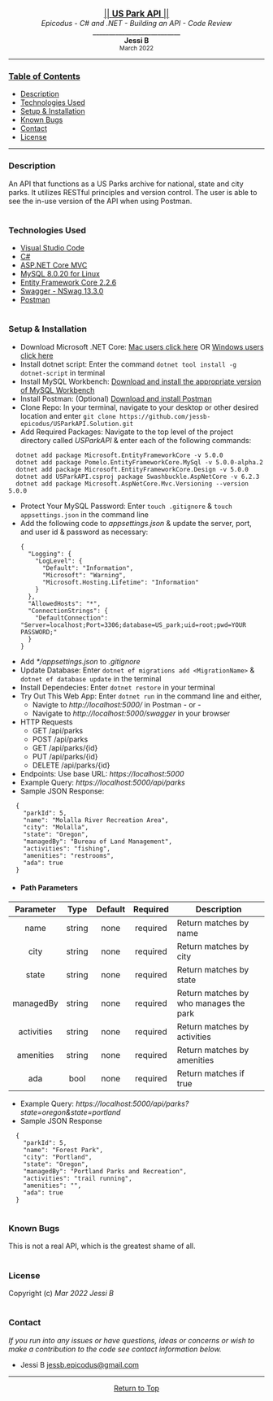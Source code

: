 <br>
<p align="center">
  <u><big>|| <b>US Park API</b> ||</big></u>
  <br>
  <em>Epicodus - C# and .NET - Building an API - Code Review</em>
  <br>
  ___________________________
  <br>
  <strong>Jessi B</strong>
  <br>
  <small>March 2022</small>
</p>

------------------------------
### <u>Table of Contents</u>
* <a href="#-description">Description</a>
* <a href="#-technologies-used">Technologies Used</a>
* <a href="#-setup-&-installation">Setup & Installation</a>
* <a href="#-known-bugs">Known Bugs</a>
* <a href="#-contact">Contact</a>
* <a href="#-license">License</a>
------------------------------
### Description
An API that functions as a US Parks archive for national, state and city parks. It utilizes RESTful principles and version control. The user is able to see the in-use version of the API when using Postman.
#
### Technologies Used
* [Visual Studio Code](https://code.visualstudio.com/)
* [C#](https://docs.microsoft.com/en-us/dotnet/csharp/)
* [ASP.NET Core MVC](https://docs.microsoft.com/en-us/aspnet/core/mvc/overview?view=aspnetcore-3.1)
* [MySQL 8.0.20 for Linux](https://dev.mysql.com/)
* [Entity Framework Core 2.2.6](https://docs.microsoft.com/en-us/ef/core/)
* [Swagger - NSwag 13.3.0](https://docs.microsoft.com/en-us/aspnet/core/tutorials/getting-started-with-nswag?view=aspnetcore-3.1&tabs=visual-studio)
* [Postman](postman.com)
#
### Setup & Installation
* Download Microsoft .NET Core: [Mac users click here](https://dotnet.microsoft.com/download/thank-you/dotnet-sdk-2.2.106-macos-x64-installer) OR [Windows users click here](https://dotnet.microsoft.com/download/thank-you/dotnet-sdk-2.2.203-windows-x64-installer)
* Install dotnet script: Enter the command ``dotnet tool install -g dotnet-script`` in terminal
* Install MySQL Workbench: [Download and install the appropriate version of MySQL Workbench](https://dev.mysql.com/downloads/workbench/)
* Install Postman: (Optional) [Download and install Postman](https://www.postman.com/downloads/)
* Clone Repo: In your terminal, navigate to your desktop or other desired location and enter `git clone https://github.com/jessb-epicodus/USParkAPI.Solution.git`
* Add Required Packages: Navigate to the top level of the project directory called _USParkAPI_ & enter each of the following commands:
```
  dotnet add package Microsoft.EntityFrameworkCore -v 5.0.0
  dotnet add package Pomelo.EntityFrameworkCore.MySql -v 5.0.0-alpha.2
  dotnet add package Microsoft.EntityFrameworkCore.Design -v 5.0.0
  dotnet add USParkAPI.csproj package Swashbuckle.AspNetCore -v 6.2.3
  dotnet add package Microsoft.AspNetCore.Mvc.Versioning --version 5.0.0
```
* Protect Your MySQL Password: Enter `touch .gitignore` & `touch appsettings.json` in the command line
* Add the following code to _appsettings.json_ & update the server, port, and user id & password as necessary:
  ```
  {
    "Logging": {
      "LogLevel": {
        "Default": "Information",
        "Microsoft": "Warning",
        "Microsoft.Hosting.Lifetime": "Information"
      }
    },
    "AllowedHosts": "*",
    "ConnectionStrings": {
      "DefaultConnection": "Server=localhost;Port=3306;database=US_park;uid=root;pwd=YOUR PASSWORD;"
    }
  }
  ```
* Add _*/appsettings.json_ to _.gitignore_
* Update Database: Enter `dotnet ef migrations add <MigrationName>` & `dotnet ef database update` in the terminal
* Install Dependecies: Enter `dotnet restore` in your terminal
* Try Out This Web App: Enter `dotnet run` in the command line and either,
  * Navigte to _http://localhost:5000/_ in Postman - or -
  * Navigate to _http://localhost:5000/swagger_ in your browser
* HTTP Requests
  * GET /api/parks
  * POST /api/parks
  * GET /api/parks/{id}
  * PUT /api/parks/{id}
  * DELETE /api/parks/{id}
* Endpoints: Use base URL: _https://localhost:5000_
* Example Query: _https://localhost:5000/api/parks_
* Sample JSON Response:
```
  {
    "parkId": 5,
    "name": "Molalla River Recreation Area",
    "city": "Molalla",
    "state": "Oregon",
    "managedBy": "Bureau of Land Management",
    "activities": "fishing",
    "amenities": "restrooms",
    "ada": true
  }
```
* #### Path Parameters 
| Parameter | Type | Default | Required | Description |
| :---: | :---: | :---: | :---: | --- |
| name | string | none | required | Return matches by name |
| city | string | none | required | Return matches by city |
| state | string | none | required | Return matches by state |
| managedBy | string | none | required | Return matches by who manages the park |
| activities | string | none | required | Return matches by activities |
| amenities | string | none | required | Return matches by amenities |
| ada | bool | none | required | Return matches if true |
* Example Query: _https://localhost:5000/api/parks?state=oregon&state=portland_
* Sample JSON Response
```
  {
    "parkId": 5,
    "name": "Forest Park",
    "city": "Portland",
    "state": "Oregon",
    "managedBy": "Portland Parks and Recreation",
    "activities": "trail running",
    "amenities": "",
    "ada": true
  }
```
#
### Known Bugs
This is not a real API, which is the greatest shame of all.
#
### License
Copyright (c)  _Mar 2022_  _Jessi B_
#
### Contact
_If you run into any issues or have questions, ideas or concerns or wish to make a contribution to the code see contact information below._
* Jessi B <jessb.epicodus@gmail.com>
------------------------------

<center><a href="#">Return to Top</a></center>